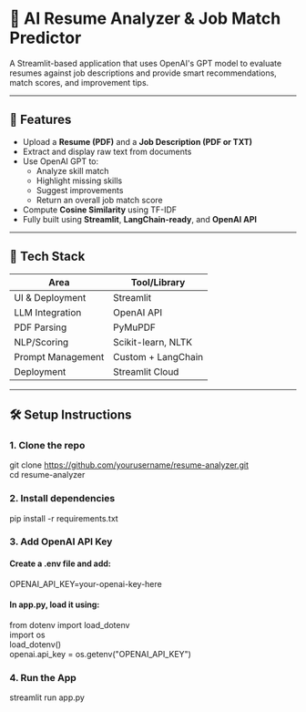 # 📄 AI Resume Analyzer & Job Match Predictor

A Streamlit-based application that uses OpenAI's GPT model to evaluate resumes against job descriptions and provide smart recommendations, match scores, and improvement tips.

---

## 🚀 Features

- Upload a **Resume (PDF)** and a **Job Description (PDF or TXT)**
- Extract and display raw text from documents
- Use OpenAI GPT to:
  - Analyze skill match
  - Highlight missing skills
  - Suggest improvements
  - Return an overall job match score
- Compute **Cosine Similarity** using TF-IDF
- Fully built using **Streamlit**, **LangChain-ready**, and **OpenAI API**

---

## 🧰 Tech Stack

| Area                | Tool/Library           |
|---------------------|------------------------|
| UI & Deployment     | Streamlit              |
| LLM Integration     | OpenAI API             |
| PDF Parsing         | PyMuPDF                |
| NLP/Scoring         | Scikit-learn, NLTK     |
| Prompt Management   | Custom + LangChain     |
| Deployment          | Streamlit Cloud        |

---

## 🛠️ Setup Instructions

### 1. Clone the repo

git clone https://github.com/yourusername/resume-analyzer.git<br/>
cd resume-analyzer

### 2. Install dependencies

pip install -r requirements.txt

### 3. Add OpenAI API Key

#### Create a .env file and add:
OPENAI_API_KEY=your-openai-key-here

#### In app.py, load it using:<br/>

from dotenv import load_dotenv <br/>
import os<br/>
load_dotenv()<br/>
openai.api_key = os.getenv("OPENAI_API_KEY")


### 4. Run the App

streamlit run app.py

